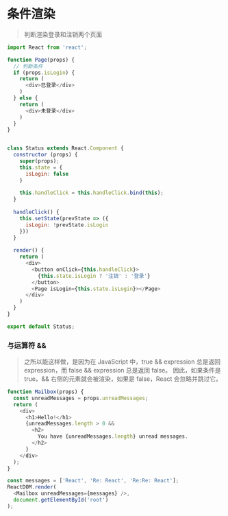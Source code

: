 # 条件渲染

> 判断渲染登录和注销两个页面

```js
import React from 'react';

function Page(props) {
  // 判断条件
  if (props.isLogin) {
    return (
      <div>已登录</div>
    )
  } else {
    return (
      <div>未登录</div>
    )
  }
}


class Status extends React.Component {
  constructor (props) {
    super(props);
    this.state = {
      isLogin: false
    }
    
    this.handleClick = this.handleClick.bind(this);
  }
  
  handleClick() {
    this.setState(prevState => ({
      isLogin: !prevState.isLogin
    }))
  }
  
  render() {
    return (
      <div>
        <button onClick={this.handleClick}>
          {this.state.isLogin ? '注销' : '登录'}
        </button>
        <Page isLogin={this.state.isLogin}></Page>
      </div>
    )
  }
}

export default Status;
```
### 与运算符 &&

>之所以能这样做，是因为在 JavaScript 中，true && expression 总是返回 expression，而 false && expression 总是返回 false。
>因此，如果条件是 true，&& 右侧的元素就会被渲染，如果是 false，React 会忽略并跳过它。

```js
function Mailbox(props) {
  const unreadMessages = props.unreadMessages;
  return (
    <div>
      <h1>Hello!</h1>
      {unreadMessages.length > 0 &&
        <h2>
          You have {unreadMessages.length} unread messages.
        </h2>
      }
    </div>
  );
}

const messages = ['React', 'Re: React', 'Re:Re: React'];
ReactDOM.render(
  <Mailbox unreadMessages={messages} />,
  document.getElementById('root')
);
```
